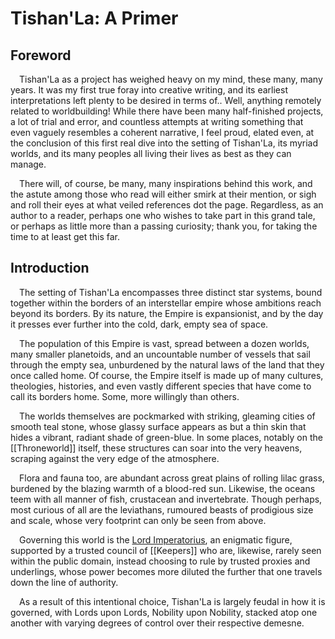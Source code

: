 # Tishan'La: A Primer

## Foreword
&emsp;Tishan'La as a project has weighed heavy on my mind, these many, many years. It was my first true foray into creative writing, and its earliest interpretations left plenty to be desired in terms of.. Well, anything remotely related to worldbuilding! While there have been many half-finished projects, a lot of trial and error, and countless attempts at writing something that even vaguely resembles a coherent narrative, I feel proud, elated even, at the conclusion of this first real dive into the setting of Tishan'La, its myriad worlds, and its many peoples all living their lives as best as they can manage.

&emsp;There will, of course, be many, many inspirations behind this work, and the astute among those who read will either smirk at their mention, or sigh and roll their eyes at what veiled references dot the page. Regardless, as an author to a reader, perhaps one who wishes to take part in this grand tale, or perhaps as little more than a passing curiosity; thank you, for taking the time to at least get this far.

## Introduction
&emsp;The setting of Tishan'La encompasses three distinct star systems, bound together within the borders of an interstellar empire whose ambitions reach beyond its borders. By its nature, the Empire is expansionist, and by the day it presses ever further into the cold, dark, empty sea of space.

&emsp;The population of this Empire is vast, spread between a dozen worlds, many smaller planetoids, and an uncountable number of vessels that sail through the empty sea, unburdened by the natural laws of the land that they once called home. Of course, the Empire itself is made up of many cultures, theologies, histories, and even vastly different species that have come to call its borders home. Some, more willingly than others.

&emsp;The worlds themselves are pockmarked with striking, gleaming cities of smooth teal stone, whose glassy surface appears as but a thin skin that hides a vibrant, radiant shade of green-blue. In some places, notably on the [[Throneworld]] itself, these structures can soar into the very heavens, scraping against the very edge of the atmosphere.

&emsp;Flora and fauna too, are abundant across great plains of rolling lilac grass, burdened by the blazing warmth of a blood-red sun. Likewise, the oceans teem with all manner of fish, crustacean and invertebrate. Though perhaps, most curious of all are the leviathans, rumoured beasts of prodigious size and scale, whose very footprint can only be seen from above.

&emsp;Governing this world is the [Lord Imperatorius](../../Title%20&%20Rank/Lord%20Imperatorius.md), an enigmatic figure, supported by a trusted council of [[Keepers]] who are, likewise, rarely seen within the public domain, instead choosing to rule by trusted proxies and underlings, whose power becomes more diluted the further that one travels down the line of authority.

&emsp;As a result of this intentional choice, Tishan'La is largely feudal in how it is governed, with Lords upon Lords, Nobility upon Nobility, stacked atop one another with varying degrees of control over their respective demesne.